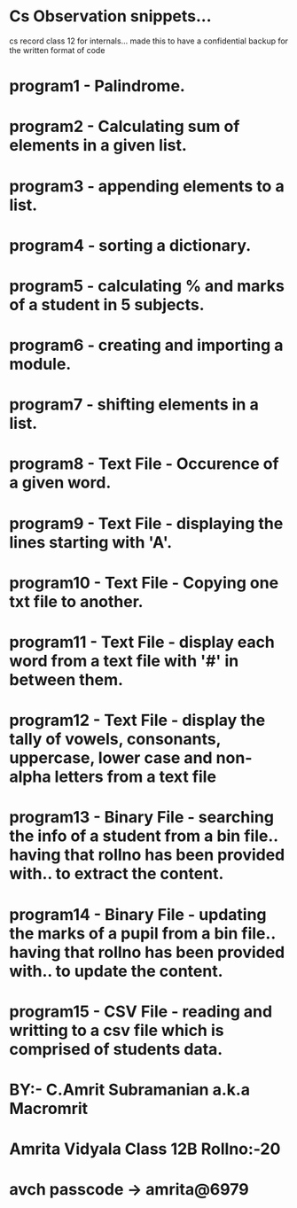 # Cs Observation snippets... 

cs record class 12 for internals... made this to have a confidential backup for the written format of code

# program1   - Palindrome.
# program2   - Calculating sum of elements in a given list.
# program3   - appending elements to a list.
# program4   - sorting a dictionary.
# program5   - calculating % and marks of a student in 5 subjects.
# program6   - creating and importing a module.
# program7   - shifting elements in a list.
# program8   - Text File - Occurence of a given word.
# program9   - Text File - displaying the lines starting with 'A'.
# program10  - Text File - Copying one txt file to another.
# program11  - Text File - display each word from a text file with '#' in between them.
# program12  - Text File - display the tally of vowels, consonants, uppercase, lower case and non-alpha letters from a text file 
# program13  - Binary File - searching the info of a student from a bin file.. having that rollno has been provided with.. to extract the content.
# program14  - Binary File - updating the marks of a pupil from a bin file.. having that rollno has been provided with.. to update the content.
# program15  - CSV File - reading and writting to a csv file which is comprised of students data.
# 
# BY:- C.Amrit Subramanian a.k.a Macromrit
# Amrita Vidyala Class 12B Rollno:-20
# avch passcode -> amrita@6979
